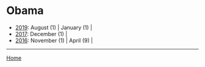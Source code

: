 # Obama

  * [2019](./obama-2019.md): 
      August (1) | 
      January (1) | 
  * [2017](./obama-2017.md): 
      December (1) | 
  * [2016](./obama-2016.md): 
      November (1) | 
      April (9) | 

----

[Home](../)
